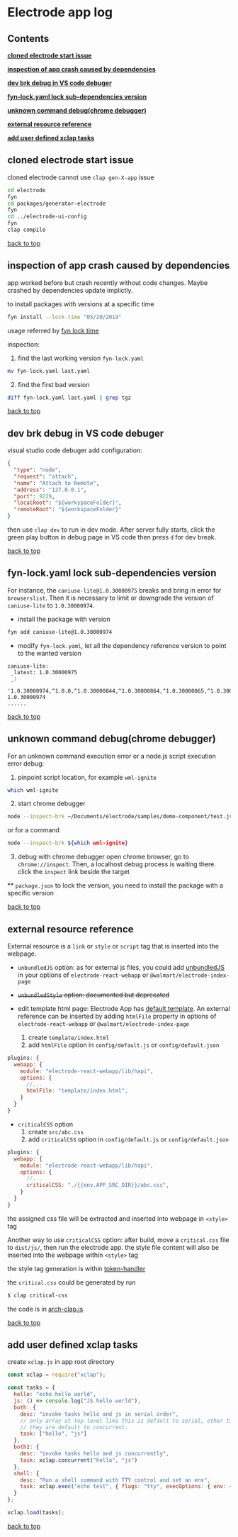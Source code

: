 # Electrode app log

<a id="top"></a>

## **Contents**

[**cloned electrode start issue**](#1)

[**inspection of app crash caused by dependencies**](#2)

[**dev brk debug in VS code debuger**](#3)

[**fyn-lock.yaml lock sub-dependencies version**](#4)

[**unknown command debug(chrome debugger)**](#5)

[**external resource reference**](#6)

[**add user defined xclap tasks**](#7)

<a id="1"></a>

## cloned electrode start issue

cloned electrode cannot use `clap gen-X-app` issue

```bash
cd electrode
fyn
cd packages/generator-electrode
fyn
cd ../electrode-ui-config
fyn
clap compile
```

[back to top](#top)

<a id="2"></a>

## inspection of app crash caused by dependencies

app worked before but crash recently without code changes. Maybe crashed by dependencies update implictly.

to install packages with versions at a specific time

```bash
fyn install --lock-time "05/20/2019"
```

usage referred by [fyn lock time](https://www.npmjs.com/package/fyn#locking-dependencies-by-time)

inspection:

1. find the last working version `fyn-lock.yaml`

```bash
mv fyn-lock.yaml last.yaml
```

2. find the first bad version

```bash
diff fyn-lock.yaml last.yaml | grep tgz
```

[back to top](#top)

<a id="3"></a>

## dev brk debug in VS code debuger

visual studio code debuger add configuration:

```json
{
  "type": "node",
  "request": "attach",
  "name": "Attach to Remote",
  "address": "127.0.0.1",
  "port": 9229,
  "localRoot": "${workspaceFolder}",
  "remoteRoot": "${workspaceFolder}"
}
```

then use `clap dev` to run in dev mode. After server fully starts, click the green play button in debug page in VS code then press `d` for dev break.

[back to top](#top)

<a id="4"></a>

## fyn-lock.yaml lock sub-dependencies version

For instance, the `caniuse-lite@1.0.30000975` breaks and bring in error for `browserslist`. Then it is necessary to limit or downgrade the version of `caniuse-lite` to `1.0.30000974`.

- install the package with version

```bash
fyn add caniuse-lite@1.0.30000974
```

- modify `fyn-lock.yaml`, let all the dependency reference version to point to the wanted version

```
caniuse-lite:
 _latest: 1.0.30000975
 _:
  '1.0.30000974,^1.0.0,^1.0.30000844,^1.0.30000864,^1.0.30000865,^1.0.30000971,^1.0.30000975': 1.0.30000974
......
```

[back to top](#top)

<a id="5"></a>

## unknown command debug(chrome debugger)

For an unknown command execution error or a node.js script execution error debug:

1. pinpoint script location, for example `wml-ignite`

```bash
which wml-ignite
```

2. start chrome debugger

```bash
node --inspect-brk ~/Documents/electrode/samples/demo-component/test.js
```

or for a command

```bash
node --inspect-brk ${which wml-ignite}
```

3. debug with chrome debugger
   open chrome browser, go to `chrome://inspect`. Then, a localhost debug process is waiting there. click the `inspect` link beside the target

\*\* `package.json` to lock the version, you need to install the package with a specific version

[back to top](#top)

<a id="6"></a>

## external resource reference

External resource is a `link` or `style` or `script` tag that is inserted into the webpage.

- `unbundledJS` option:
  as for external js files, you could add [unbundledJS](https://github.com/electrode-io/electrode/tree/master/packages/electrode-react-webapp#unbundledjs-details) in your options of `electrode-react-webapp` or `@walmart/electrode-index-page`

- ~~`unbundledStyle` option: documented but deprecated~~

- edit template html page:
  Electrode App has [default template](https://github.com/electrode-io/electrode/tree/master/packages/electrode-react-webapp#htmlfile-view-details). An external reference can be inserted by adding `htmlFile` property in options of `electrode-react-webapp` or `@walmart/electrode-index-page`
  1. create `template/index.html`
  2. add `htmlFile` option in `config/default.js` or `config/default.json`

```js
plugins: {
  webapp: {
    module: "electrode-react-webapp/lib/hapi",
    options: {
      //...
      htmlFile: "template/index.html",
    }
  }
}
```

- `criticalCSS` option
  1. create `src/abc.css`
  2. add `criticalCSS` option in `config/default.js` or `config/default.json`

```js
plugins: {
  webapp: {
    module: "electrode-react-webapp/lib/hapi",
    options: {
      //...
      criticalCSS: "./{{env.APP_SRC_DIR}}/abc.css",
    }
  }
}
```

the assigned css file will be extracted and inserted into webpage in `<style>` tag

Another way to use `criticalCSS` option: after build, move a `critical.css` file to `dist/js/`, then run the electrode app. the style file content will also be inserted into the webpage within `<style>` tag

the style tag generation is within [token-handler](https://github.com/electrode-io/electrode/blob/78908e7343e2b39acb24d0ad321f88ca7aa55273/packages/electrode-react-webapp/lib/react/token-handlers.js#L214-L216)

the `critical.css` could be generated by run

```bash
$ clap critical-css
```

the code is in [arch-clap.js](https://github.com/electrode-io/electrode/blob/78908e7343e2b39acb24d0ad321f88ca7aa55273/packages/electrode-archetype-react-app/arch-clap.js#L989)

[back to top](#top)

<a id="7"></a>

## add user defined xclap tasks

create `xclap.js` in app root directory

```js
const xclap = require("xclap");

const tasks = {
  hello: "echo hello world",
  js: () => console.log("JS hello world"),
  both: {
    desc: "invoke tasks hello and js in serial order",
    // only array at top level like this is default to serial, other times
    // they are default to concurrent.
    task: ["hello", "js"]
  },
  both2: {
    desc: "invoke tasks hello and js concurrently",
    task: xclap.concurrent("hello", "js")
  },
  shell: {
    desc: "Run a shell command with TTY control and set an env",
    task: xclap.exec("echo test", { flags: "tty", execOptions: { env: { foo: "bar" } } })
  }
};

xclap.load(tasks);
```

[back to top](#top)
